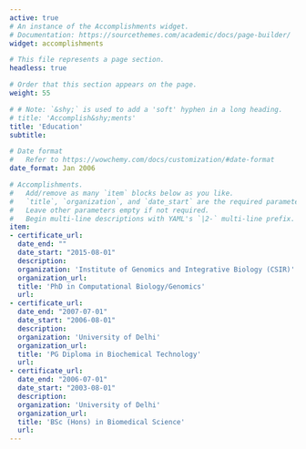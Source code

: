 ```yaml
---
active: true
# An instance of the Accomplishments widget.
# Documentation: https://sourcethemes.com/academic/docs/page-builder/
widget: accomplishments

# This file represents a page section.
headless: true

# Order that this section appears on the page.
weight: 55

# # Note: `&shy;` is used to add a 'soft' hyphen in a long heading.
# title: 'Accomplish&shy;ments'
title: 'Education'
subtitle:

# Date format
#   Refer to https://wowchemy.com/docs/customization/#date-format
date_format: Jan 2006

# Accomplishments.
#   Add/remove as many `item` blocks below as you like.
#   `title`, `organization`, and `date_start` are the required parameters.
#   Leave other parameters empty if not required.
#   Begin multi-line descriptions with YAML's `|2-` multi-line prefix.
item:
- certificate_url:
  date_end: ""
  date_start: "2015-08-01"
  description:
  organization: 'Institute of Genomics and Integrative Biology (CSIR)'
  organization_url: 
  title: 'PhD in Computational Biology/Genomics'
  url:
- certificate_url:
  date_end: "2007-07-01"
  date_start: "2006-08-01"
  description:
  organization: 'University of Delhi'
  organization_url: 
  title: 'PG Diploma in Biochemical Technology'
  url:
- certificate_url:
  date_end: "2006-07-01"
  date_start: "2003-08-01"
  description:
  organization: 'University of Delhi'
  organization_url: 
  title: 'BSc (Hons) in Biomedical Science'
  url:
---
```

